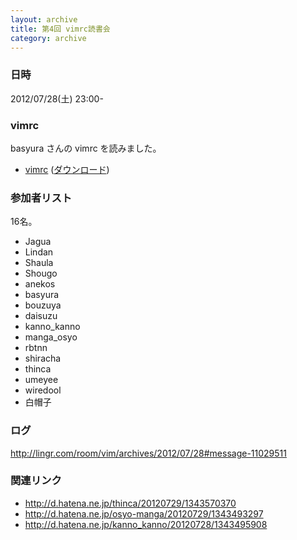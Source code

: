 ```yaml
---
layout: archive
title: 第4回 vimrc読書会
category: archive
---
```


### 日時
2012/07/28(土) 23:00-

### vimrc
basyura さんの vimrc を読みました。

- [vimrc](https://github.com/basyura/vimfiles/blob/ee086f25b8c58b8ea6bf025d26ebc11ae50e6ca1/rc/vimrc) ([ダウンロード](https://raw.github.com/basyura/vimfiles/ee086f25b8c58b8ea6bf025d26ebc11ae50e6ca1/rc/vimrc))

### 参加者リスト
16名。

- Jagua
- Lindan
- Shaula
- Shougo
- anekos
- basyura
- bouzuya
- daisuzu
- kanno\_kanno
- manga\_osyo
- rbtnn
- shiracha
- thinca
- umeyee
- wiredool
- 白帽子

### ログ
<http://lingr.com/room/vim/archives/2012/07/28#message-11029511>

### 関連リンク
- <http://d.hatena.ne.jp/thinca/20120729/1343570370>
- <http://d.hatena.ne.jp/osyo-manga/20120729/1343493297>
- <http://d.hatena.ne.jp/kanno_kanno/20120728/1343495908>
